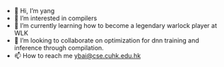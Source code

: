 - 👋 Hi, I’m yang
- 👀 I’m interested in compilers 
- 🌱 I’m currently learning how to become a legendary warlock player at WLK
- 💞️ I’m looking to collaborate on optimization for dnn training and inference through compilation.
- 📫 How to reach me ybai@cse.cuhk.edu.hk

<!---
ybai62868/ybai62868 is a ✨ special ✨ repository because its `README.md` (this file) appears on your GitHub profile.
You can click the Preview link to take a look at your changes.
--->
